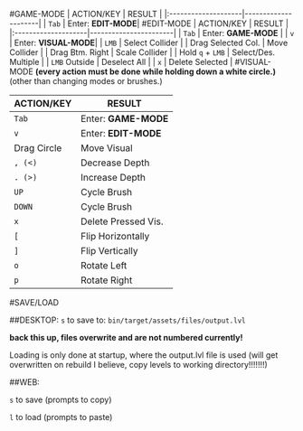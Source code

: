 #GAME-MODE
| ACTION/KEY          | RESULT              |
|:--------------------|---------------------|
| `Tab`               | Enter: **EDIT-MODE**|
#EDIT-MODE
| ACTION/KEY          | RESULT                |
|:--------------------|-----------------------|
| `Tab`               | Enter: **GAME-MODE**  |
| `v`                 | Enter: **VISUAL-MODE**|
| `LMB`               | Select Collider       |
| Drag Selected Col.  | Move Collider         |
| Drag Btm. Right     | Scale Collider        |
| Hold `q` + `LMB`    | Select/Des. Multiple  |
| `LMB` Outside       | Deselect All          |
| `x`                 | Delete Selected       |
#VISUAL-MODE
**(every action must be done while holding down a white circle.)**
(other than changing modes or brushes.)

| ACTION/KEY          | RESULT              |
|:--------------------|---------------------|
| `Tab`               | Enter: **GAME-MODE**|
| `v`                 | Enter: **EDIT-MODE**|
| Drag Circle         | Move Visual         |
| `, (<)`             | Decrease Depth      |
| `. (>)`             | Increase Depth      |
| `UP`                | Cycle Brush         |
| `DOWN`              | Cycle Brush         |
| `x`                 | Delete Pressed Vis. |
| `[`                 | Flip Horizontally   |
| `]`                 | Flip Vertically     |
| `o`                 | Rotate Left         |
| `p`                 | Rotate Right        |

#SAVE/LOAD

##DESKTOP:
`s` to save to: `bin/target/assets/files/output.lvl`

**back this up, files overwrite and are not numbered currently!**

Loading is only done at startup, where the output.lvl file is used (will get overwritten on rebuild I believe, copy levels to working directory!!!!!!!)

##WEB:

`s` to save (prompts to copy)

`l` to load (prompts to paste)
